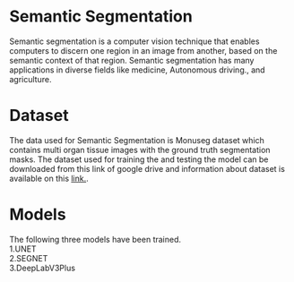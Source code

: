 # Semantic Segmentation
Semantic segmentation is a computer vision technique that enables computers to discern one region in an image from another, based on the semantic context of that region. Semantic segmentation has many applications in diverse fields like medicine, Autonomous driving., and agriculture.
# Dataset
The data used for Semantic Segmentation is  Monuseg dataset which contains multi organ tissue images with the ground truth segmentation masks. The dataset used for training the and testing the model can be downloaded from this link of google drive and information about dataset is available on this [link.](https://drive.google.com/open?id=1jeenIeQpt3F1jNeHDelFaVKrnwyk5ewP).
# Models
The following three models have been trained.  
1.UNET  
2.SEGNET  
3.DeepLabV3Plus
